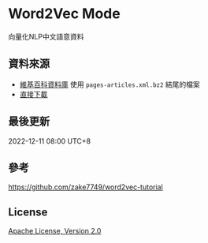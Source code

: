 # Word2Vec Mode
向量化NLP中文語意資料

## 資料來源
* [維基百科資料庫](https://dumps.wikimedia.org/zhwiki/latest/) 使用 `pages-articles.xml.bz2` 結尾的檔案
* [直接下載](https://dumps.wikimedia.org/zhwiki/latest/zhwiki-latest-pages-articles.xml.bz2)

## 最後更新
2022-12-11 08:00 UTC+8

## 參考
https://github.com/zake7749/word2vec-tutorial

## License
[Apache License, Version 2.0](https://opensource.org/licenses/Apache-2.0)
